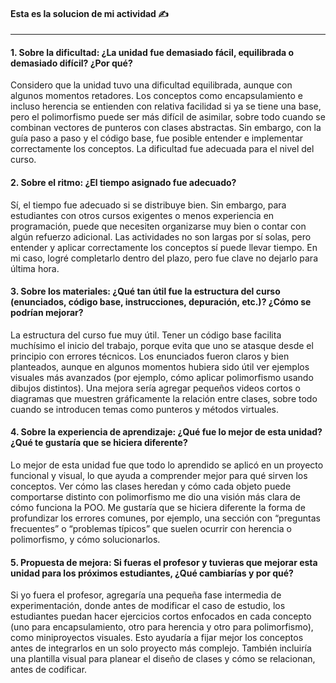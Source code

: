 #### Esta es la solucion de mi actividad ✍️
---

#### **1. Sobre la dificultad: ¿La unidad fue demasiado fácil, equilibrada o demasiado difícil? ¿Por qué?**
Considero que la unidad tuvo una dificultad equilibrada, aunque con algunos momentos retadores. Los conceptos como encapsulamiento e incluso herencia se entienden con relativa facilidad si ya se tiene una base, pero el polimorfismo puede ser más difícil de asimilar, sobre todo cuando se combinan vectores de punteros con clases abstractas. Sin embargo, con la guía paso a paso y el código base, fue posible entender e implementar correctamente los conceptos. La dificultad fue adecuada para el nivel del curso.

#### **2. Sobre el ritmo: ¿El tiempo asignado fue adecuado?**
Sí, el tiempo fue adecuado si se distribuye bien. Sin embargo, para estudiantes con otros cursos exigentes o menos experiencia en programación, puede que necesiten organizarse muy bien o contar con algún refuerzo adicional. Las actividades no son largas por sí solas, pero entender y aplicar correctamente los conceptos sí puede llevar tiempo. En mi caso, logré completarlo dentro del plazo, pero fue clave no dejarlo para última hora.

#### **3. Sobre los materiales: ¿Qué tan útil fue la estructura del curso (enunciados, código base, instrucciones, depuración, etc.)? ¿Cómo se podrían mejorar?**
La estructura del curso fue muy útil. Tener un código base facilita muchísimo el inicio del trabajo, porque evita que uno se atasque desde el principio con errores técnicos. Los enunciados fueron claros y bien planteados, aunque en algunos momentos hubiera sido útil ver ejemplos visuales más avanzados (por ejemplo, cómo aplicar polimorfismo usando dibujos distintos). Una mejora sería agregar pequeños videos cortos o diagramas que muestren gráficamente la relación entre clases, sobre todo cuando se introducen temas como punteros y métodos virtuales.

#### **4. Sobre la experiencia de aprendizaje: ¿Qué fue lo mejor de esta unidad? ¿Qué te gustaría que se hiciera diferente?**
Lo mejor de esta unidad fue que todo lo aprendido se aplicó en un proyecto funcional y visual, lo que ayuda a comprender mejor para qué sirven los conceptos. Ver cómo las clases heredan y cómo cada objeto puede comportarse distinto con polimorfismo me dio una visión más clara de cómo funciona la POO. Me gustaría que se hiciera diferente la forma de profundizar los errores comunes, por ejemplo, una sección con “preguntas frecuentes” o “problemas típicos” que suelen ocurrir con herencia o polimorfismo, y cómo solucionarlos.

#### **5. Propuesta de mejora: Si fueras el profesor y tuvieras que mejorar esta unidad para los próximos estudiantes, ¿Qué cambiarías y por qué?**
Si yo fuera el profesor, agregaría una pequeña fase intermedia de experimentación, donde antes de modificar el caso de estudio, los estudiantes puedan hacer ejercicios cortos enfocados en cada concepto (uno para encapsulamiento, otro para herencia y otro para polimorfismo), como miniproyectos visuales. Esto ayudaría a fijar mejor los conceptos antes de integrarlos en un solo proyecto más complejo. También incluiría una plantilla visual para planear el diseño de clases y cómo se relacionan, antes de codificar.